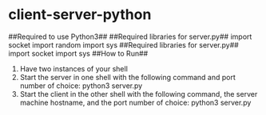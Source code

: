 # client-server-python
##Required to use Python3##
##Required libraries for server.py##
import socket
import random
import sys
##Required libraries for server.py##
import socket
import sys
##How to Run##
1. Have two instances of your shell
2. Start the server in one shell with the following command and port number of choice: python3 server.py <port>
3. Start the client in the other shell with the following command, the server machine hostname, and the port number of choice: python3 server.py <hostname> <port>
